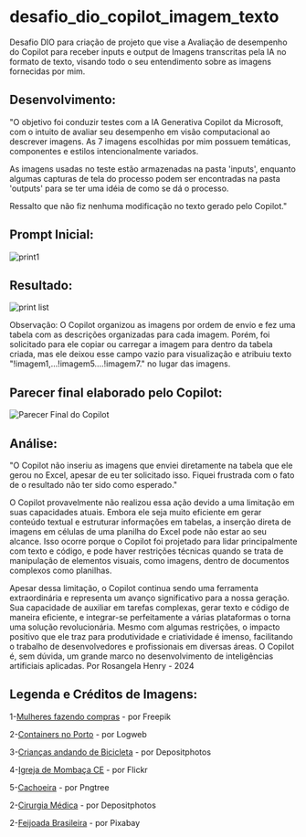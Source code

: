 # desafio_dio_copilot_imagem_texto
Desafio DIO para criação de projeto que vise a Avaliação de desempenho do Copilot para receber inputs e output de Imagens transcritas pela IA no formato de texto, visando todo o seu entendimento sobre as imagens fornecidas por mim.

## Desenvolvimento:
"O objetivo foi conduzir testes com a IA Generativa Copilot da Microsoft, com o intuito de avaliar seu desempenho em visão computacional ao descrever imagens. As 7 imagens escolhidas por mim possuem temáticas, componentes e estilos intencionalmente variados. 

As imagens usadas no teste estão armazenadas na pasta 'inputs', enquanto algumas capturas de tela do processo podem ser encontradas na pasta 'outputs' para se ter uma idéia de como se dá o processo.

Ressalto que não fiz nenhuma modificação no texto gerado pelo Copilot."

## Prompt Inicial:
![print1](https://github.com/user-attachments/assets/afd42ac4-2581-4624-8301-f2d7d2c4b4b3) 

## Resultado: 
![print list](https://github.com/user-attachments/assets/74350e05-79df-4d89-8df1-194906ae2af3)

Observação: O Copilot organizou as imagens por ordem de envio e fez uma tabela com as descrições organizadas para cada imagem. Porém, foi solicitado para ele copiar ou carregar a imagem para dentro da tabela criada, mas ele deixou esse campo vazio para visualização e atribuiu texto "!imagem1,...!imagem5....!imagem7." no lugar das imagens.

## Parecer final elaborado pelo Copilot:
![Parecer Final do Copilot](https://github.com/user-attachments/assets/e11e890a-0487-4c62-90eb-9e8020db3b52)

## Análise:

"O Copilot não inseriu as imagens que enviei diretamente na tabela que ele gerou no Excel, apesar de eu ter solicitado isso. Fiquei frustrada com o fato de o resultado não ter sido como esperado."

O Copilot provavelmente não realizou essa ação devido a uma limitação em suas capacidades atuais. Embora ele seja muito eficiente em gerar conteúdo textual e estruturar informações em tabelas, a inserção direta de imagens em células de uma planilha do Excel pode não estar ao seu alcance. Isso ocorre porque o Copilot foi projetado para lidar principalmente com texto e código, e pode haver restrições técnicas quando se trata de manipulação de elementos visuais, como imagens, dentro de documentos complexos como planilhas.

Apesar dessa limitação, o Copilot continua sendo uma ferramenta extraordinária e representa um avanço significativo para a nossa geração. Sua capacidade de auxiliar em tarefas complexas, gerar texto e código de maneira eficiente, e integrar-se perfeitamente a várias plataformas o torna uma solução revolucionária. Mesmo com algumas restrições, o impacto positivo que ele traz para produtividade e criatividade é imenso, facilitando o trabalho de desenvolvedores e profissionais em diversas áreas. O Copilot é, sem dúvida, um grande marco no desenvolvimento de inteligências artificiais aplicadas. Por Rosangela Henry - 2024

## Legenda e Créditos de Imagens:
1-[Mulheres fazendo compras](https://br.freepik.com/fotos-gratis/meninas-bonitas-que-mostram-sacolas-de-compras_1367832.htm#from_view=detail_alsolike) - por Freepik

2-[Containers no Porto](https://www.logweb.com.br/wp-content/uploads/2023/02/conteineres.jpg) - por Logweb

3-[Crianças andando de Bicicleta](https://depositphotos.com/br/photos/crian%C3%A7as-bicicleta.html?admitad_uid=e6bf712dba86b8229c8f53a216cbcd5b&utm_source=admitad&utm_medium=cpa&utm_campaign=2075099&tagtag_uid=e6bf712dba86b8229c8f53a216cbcd5b&qview=11633333) - por Depositphotos 

4-[Igreja de Mombaça CE](https://www.flickr.com/photos/consuelolima/39872951304) - por Flickr

5-[Cachoeira](https://pt.pngtree.com/freebackground/local-real-photography-of-waterfall-river-lake-and-sea_1689730.html) - por Pngtree

2-[Cirurgia Médica](https://depositphotos.com/br/photos/medicos-operando.html?qview=2713835) - por Depositphotos

2-[Feijoada Brasileira](https://pixabay.com/pt/illustrations/feijoada-brasileira-brasil-comida-8763933/) - por Pixabay


